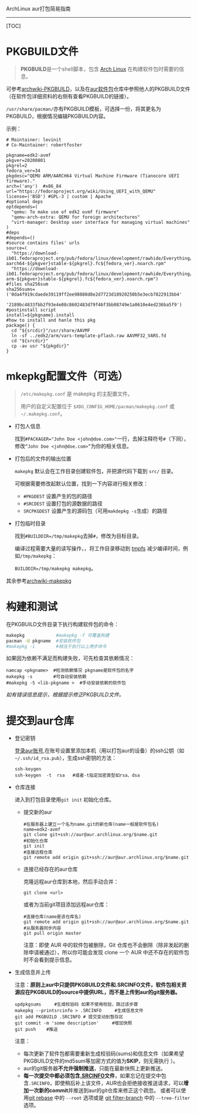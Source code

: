 ArchLinux aur打包简易指南

---

[TOC]

# PKGBUILD文件

> **PKGBUILD**是一个shell脚本，包含 [Arch Linux](https://wiki.archlinux.org/index.php/Arch_Linux) 在构建软件包时需要的信息。

可参考[archwiki-PKGBUILD](https://wiki.archlinux.org/index.php/PKGBUILD_(%E7%AE%80%E4%BD%93%E4%B8%AD%E6%96%87))，以及在[aur软件包](https://aur.archlinux.org/packages/)仓库中参照他人的PKGBUILD文件（在软件包详细资料的右侧有查看PKGBUILD的链接）。

`/usr/share/pacman/`亦有PKGBUILD模板，可选择一份，将其更名为PKGBUILD，根据情况编辑PKGBUILD内容。

示例：

```shell
# Maintainer: levinit
# Co-Maintainer: robertfoster

pkgname=edk2-avmf
pkgver=20200801
pkgrel=2
fedora_ver=34
pkgdesc="QEMU ARM/AARCH64 Virtual Machine Firmware (Tianocore UEFI firmware)."
arch=('any')  #x86_84
url="https://fedoraproject.org/wiki/Using_UEFI_with_QEMU"
license=('BSD') #GPL-3 | custom | Apache
#optional deps
optdepends=(
  "qemu: To make use of edk2 ovmf firmware"
  "qemu-arch-extra: QEMU for foreign architectures"
  "virt-manager: Desktop user interface for managing virtual machines"
)
#deps
#depends=()
#source contains files' urls
source=(
  "https://download-ib01.fedoraproject.org/pub/fedora/linux/development/rawhide/Everything/aarch64/os/Packages/e/edk2-aarch64-${pkgver}stable-${pkgrel}.fc${fedora_ver}.noarch.rpm"
  "https://download-ib01.fedoraproject.org/pub/fedora/linux/development/rawhide/Everything/aarch64/os/Packages/e/edk2-arm-${pkgver}stable-${pkgrel}.fc${fedora_ver}.noarch.rpm")
#files sha256sum
sha256sums=('0da4f919cdaede39119ff2ee98888d8e2d7723d18920250b5e3ecb7822913bb4'
            '2189bc4833fbb2f93e4e08c8602483d79f46f3bb08749e1a0610e4ed236ba5f9')
#postinstall script
install=${pkgname}.install
#how to install and hanle this pkg
package() {
  cd "${srcdir}"/usr/share/AAVMF
  ln -sf ../edk2/arm/vars-template-pflash.raw AAVMF32_VARS.fd
  cd "${srcdir}"
  cp -av usr "${pkgdir}"
}
```



# mkepkg配置文件（可选）

> `/etc/makepkg.conf` 是 makepkg 的主配置文件。
>
> 用户的自定义配置位于 `$XDG_CONFIG_HOME/pacman/makepkg.conf` 或 `~/.makepkg.conf`。

- 打包人信息

  找到`#PACKAGER="John Doe <john@doe.com>"`一行，去掉注释符号`#`（下同），修改`“John Doe <john@doe.com>”`为你的相关信息。

- 打包后的文件的输出位置

  `makepkg` 默认会在工作目录创建软件包，并把源代码下载到 `src/` 目录。

  可根据需要修改起默认位置，找到一下内容进行相关修改：

  - `#PKGDEST` 设置产生的包的路径
  - `#SRCDEST` 设置打包的源数据的路径
  - `SRCPKGDEST` 设置产生的源码包（可用`makdepkg -s`生成）的路径

- 打包临时目录

  找到`#BUILDDIR=/tmp/makepkg`去掉`#`，修改为目标目录。
  
  编译过程需要大量的读写操作，，将工作目录移动到 [tmpfs](https://wiki.archlinux.org/index.php/Tmpfs) 减少编译时间，例如`/tmp/makepkg`：
  
  `BUILDDIR=/tmp/makepkg makepkg`。

其余参考[archwiki-makepkg](https://wiki.archlinux.org/index.php/Makepkg_(%E7%AE%80%E4%BD%93%E4%B8%AD%E6%96%87)#.E9.85.8D.E7.BD.AE)


# 构建和测试

在PKGBUILD文件目录下执行构建软件包的命令：

```bash
makepkg            #makepkg -f 可覆盖构建
pacman -U pkgname  #安装软件包
#makepkg -i        #相当于执行以上两步命令
```

如果因为依赖不满足而构建失败，可先检查其依赖情况：

```shell
namcap <pkgname>  #检测依赖情况 pkgname是软件包的名字
makepkg -s        #可自动安装依赖
#makepkg -S <lib-pkgname >  #手动安装依赖的软件包
```

*如有错误信息提示，根据提示修正PKGBUILD文件。*

# 提交到aur仓库

- 登记密钥

  [登录aur账号](https://aur.archlinux.org/),在账号设置里添加本机（用以打包aur的设备）的ssh公钥（如`~/.ssh/id_rsa.pub`），生成ssh密钥的方法：

  ```shell
  ssh-keygen
  ssh-keygen  -t  rsa   #或者-t指定加密类型如rsa、dsa
  ```

- 仓库连接

  进入到打包目录使用`git init`  初始化仓库。

  - 提交新的aur

    ```shell
    #在服务器上建立一个名为name.git的新仓库(name一般是软件包名)
    name=edk2-avmf
    git clone git+ssh://aur@aur.archlinux.org/$name.git
    #初始化仓库
    git init
    #连接远程仓库
    git remote add origin git+ssh://aur@aur.archlinux.org/$name.git
    ```

  - 连接已经存在的aur仓库

    克隆远程aur仓库到本地，然后手动合并：
    
    ```shell
    git clone <url>
    ```
    
    或者为当前git项目添加远程aur仓库：
    
    ```shell
    #连接仓库(name是该仓库名)
    git remote add origin git+ssh://aur@aur.archlinux.org/$name.git
    #从服务器同步内容
    git pull origin master
    ```
    
    注意：即使 AUR 中的软件包被删除，Git 仓库也不会删除（除非发起的删除申请被通过），所以你可能会发现 clone 一个 AUR 中还不存在的软件包时不会看到提示信息。

- 生成信息并上传

  注意：**原则上aur中只提供PKGBUILD文件和.SRCINFO文件，软件包相关资源应在PKGBUILD的source中提供URL，而不是上传到aur的git服务器。**

  ```shell
  updpkgsums     #生成校验码 如果不使用校验，跳过该步骤
  makepkg --printsrcinfo > .SRCINFO     #生成信息文件
  git add PKGBUILD .SRCINFO	# 提交变动到暂存区
  git commit -m 'some description'     #增加快照
  git push    #推送 
  ```

  注意：

  - 每次更新了软件包都需要重新生成校验码(sums)和信息文件（如果希望PKGBUILD文件的md5sum等加密方式的值为**SKIP**，则无需执行 ）。
  - aur的git服务器**不允许强制推送**，只能在最新快照上更新推送。
  - **每一次提交中都必须包含[.SRCINFO](https://wiki.archlinux.org/index.php/.SRCINFO)文件**，如果忘记在提交中包含`.SRCINFO`，即使稍后补上该文件，AUR也会拒绝接收推送请求，可以**增加一次新的commit**并推送到aur的git仓库来修正这个疏忽。 或者可以使用[git rebase](https://git-scm.com/docs/git-rebase) 中的 `--root` 选项或是 [git filter-branch](https://git-scm.com/docs/git-filter-branch) 中的 `--tree-filter` 选项。

